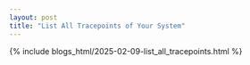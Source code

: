 ```yaml
---
layout: post
title: "List All Tracepoints of Your System"
---
```


{% include blogs_html/2025-02-09-list_all_tracepoints.html %}
